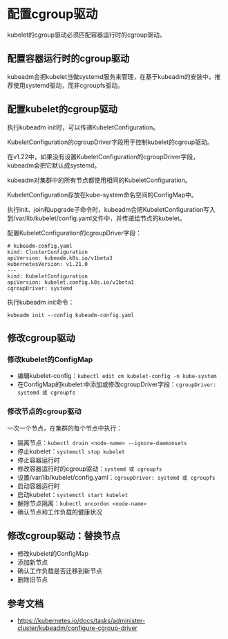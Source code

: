 # 配置cgroup驱动

kubelet的cgroup驱动必须匹配容器运行时的cgroup驱动。

## 配置容器运行时的cgroup驱动

kubeadm会把kubelet当做systemd服务来管理，在基于kubeadm的安装中，推荐使用systemd驱动，而非cgroupfs驱动。

## 配置kubelet的cgroup驱动

执行kubeadm init时，可以传递KubeletConfiguration。

KubeletConfiguration的cgroupDriver字段用于控制kubelet的cgroup驱动。

在v1.22中，如果没有设置KubeletConfiguration的cgroupDriver字段，kubeadm会把它默认成systemd。

kubeadm对集群中的所有节点都使用相同的KubeletConfiguration。

KubeletConfiguration存放在kube-system命名空间的ConfigMap中。

执行init、join和upgrade子命令时，kubeadm会把KubeletConfiguration写入到/var/lib/kubelet/config.yaml文件中，并传递给节点的kubelet。

配置KubeletConfiguration的cgroupDriver字段：

```
# kubeadm-config.yaml
kind: ClusterConfiguration
apiVersion: kubeadm.k8s.io/v1beta3
kubernetesVersion: v1.21.0
---
kind: KubeletConfiguration
apiVersion: kubelet.config.k8s.io/v1beta1
cgroupDriver: systemd
```

执行kubeadm init命令：

```
kubeadm init --config kubeadm-config.yaml
```

## 修改cgroup驱动

### 修改kubelet的ConfigMap

+ 编辑kubelet-config：`kubectl edit cm kubelet-config -n kube-system`
+ 在ConfigMap的kubelet:中添加或修改cgroupDriver字段：`cgroupDriver: systemd 或 cgroupfs`

### 修改节点的cgroup驱动

一次一个节点，在集群的每个节点中执行：
+ 隔离节点：`kubectl drain <node-name> --ignore-daemonsets`
+ 停止kubelet：`systemctl stop kubelet`
+ 停止容器运行时
+ 修改容器运行时的cgroup驱动：`systemd 或 cgroupfs`
+ 设置/var/lib/kubelet/config.yaml：`cgroupDriver: systemd 或 cgroupfs`
+ 启动容器运行时
+ 启动kubelet：`systemctl start kubelet`
+ 解除节点隔离：`kubectl uncordon <node-name>`
+ 确认节点和工作负载的健康状况

## 修改cgroup驱动：替换节点

+ 修改kubelet的ConfigMap
+ 添加新节点
+ 确认工作负载是否迁移到新节点
+ 删除旧节点

## 参考文档

+ https://kubernetes.io/docs/tasks/administer-cluster/kubeadm/configure-cgroup-driver




